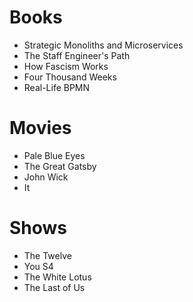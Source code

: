 # Books

- Strategic Monoliths and Microservices
- The Staff Engineer's Path
- How Fascism Works
- Four Thousand Weeks
- Real-Life BPMN

# Movies

- Pale Blue Eyes
- The Great Gatsby
- John Wick
- It

# Shows

- The Twelve
- You S4
- The White Lotus
- The Last of Us
